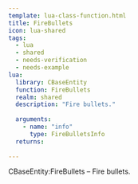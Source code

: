 ```yaml
---
template: lua-class-function.html
title: FireBullets
icon: lua-shared
tags:
  - lua
  - shared
  - needs-verification
  - needs-example
lua:
  library: CBaseEntity
  function: FireBullets
  realm: shared
  description: "Fire bullets."
  
  arguments:
    - name: "info"
      type: FireBulletsInfo
  returns:
    
---
```


<div class="lua__search__keywords">
CBaseEntity:FireBullets &#x2013; Fire bullets.
</div>
